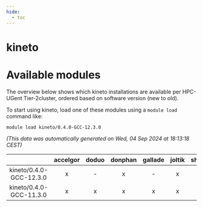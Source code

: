 ```yaml
---
hide:
  - toc
---
```


kineto
======

# Available modules


The overview below shows which kineto installations are available per HPC-UGent Tier-2cluster, ordered based on software version (new to old).

To start using kineto, load one of these modules using a `module load` command like:

```shell
module load kineto/0.4.0-GCC-12.3.0
```

*(This data was automatically generated on Wed, 04 Sep 2024 at 18:13:18 CEST)*  

| |accelgor|doduo|donphan|gallade|joltik|shinx|skitty|
| :---: | :---: | :---: | :---: | :---: | :---: | :---: | :---: |
|kineto/0.4.0-GCC-12.3.0|x|-|x|-|x|-|-|
|kineto/0.4.0-GCC-11.3.0|x|x|x|x|x|-|x|
